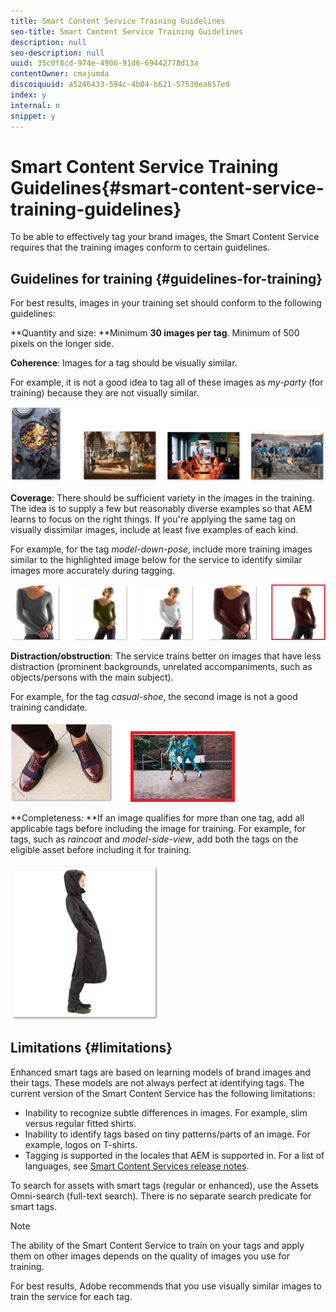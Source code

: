 ```yaml
---
title: Smart Content Service Training Guidelines
seo-title: Smart Content Service Training Guidelines
description: null
seo-description: null
uuid: 35c0f8cd-974e-4906-91d6-69442778d13a
contentOwner: cmajumda
discoiquuid: a5246433-594c-4b04-b621-57530ea657ed
index: y
internal: n
snippet: y
---
```


# Smart Content Service Training Guidelines{#smart-content-service-training-guidelines}

To be able to effectively tag your brand images, the Smart Content Service requires that the training images conform to certain guidelines.

## Guidelines for training {#guidelines-for-training}

For best results, images in your training set should conform to the following guidelines:

**Quantity and size: **Minimum **30 images per tag**. Minimum of 500 pixels on the longer side.

**Coherence**: Images for a tag should be visually similar.

For example, it is not a good idea to tag all of these images as *my-party* (for training) because they are not visually similar.

![Illustrative images to exemplify the guidelines for training](assets/Coherence.png)

**Coverage**: There should be sufficient variety in the images in the training. The idea is to supply a few but reasonably diverse examples so that AEM learns to focus on the right things. If you're applying the same tag on visually dissimilar images, include at least five examples of each kind.

For example, for the tag *model-down-pose*, include more training images similar to the highlighted image below for the service to identify similar images more accurately during tagging.

![Illustrative images to exemplify the guidelines for training](assets/coverage_1.png)

**Distraction/obstruction**: The service trains better on images that have less distraction (prominent backgrounds, unrelated accompaniments, such as objects/persons with the main subject).

For example, for the tag *casual-shoe*, the second image is not a good training candidate.

![Illustrative images to exemplify the guidelines for training](assets/Distraction.png)

**Completeness: **If an image qualifies for more than one tag, add all applicable tags before including the image for training. For example, for tags, such as *raincoat* and *model-side-view*, add both the tags on the eligible asset before including it for training.

![Illustrative images to exemplify the guidelines for training](assets/Completeness.png)

## Limitations {#limitations}

Enhanced smart tags are based on learning models of brand images and their tags. These models are not always perfect at identifying tags. The current version of the Smart Content Service has the following limitations:

* Inability to recognize subtle differences in images. For example, slim versus regular fitted shirts. 
* Inability to identify tags based on tiny patterns/parts of an image. For example, logos on T-shirts.
* Tagging is supported in the locales that AEM is supported in. For a list of languages, see [Smart Content Services release notes](../../release-notes/smart-content-service-release-notes.md).

To search for assets with smart tags (regular or enhanced), use the Assets Omni-search (full-text search). There is no separate search predicate for smart tags. 

<!--
Comment Type: annotation
Last Modified By: sneh
Last Modified Date: 2018-03-14T04:30:43.049-0400
This needs to be highlighted in the section for running training workflows as well
-->

>[!NOTE]
>
>The ability of the Smart Content Service to train on your tags and apply them on other images depends on the quality of images you use for training. 
>
>For best results, Adobe recommends that you use visually similar images to train the service for each tag.

